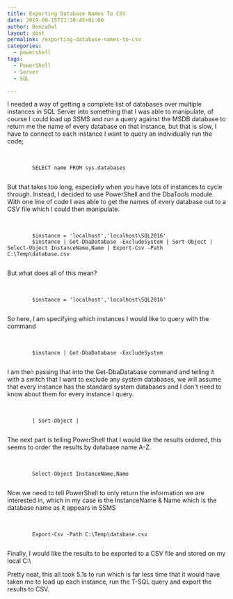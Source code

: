 ```yaml
---
title: Exporting Database Names To CSV
date: 2019-09-15T11:30:45+01:00
author: BonzaOwl
layout: post
permalink: /exporting-database-names-to-csv
categories:
  - powershell
tags:
  - PowerShell
  - Server
  - SQL

---
```


I needed a way of getting a complete list of databases over multiple instances in SQL Server into something that I was able to manipulate, of course I could load up SSMS and run a query against the MSDB database to return me the name of every database on that instance, but that is slow, I have to connect to each instance I want to query an individually run the code;

<pre> 
	<code class="sql">
		SELECT name FROM sys.databases
	</code>
</pre>

But that takes too long, especially when you have lots of instances to cycle through. Instead, I decided to use PowerShell and the DbaTools module. With one line of code I was able to get the names of every database out to a CSV file which I could then manipulate. 

<pre> 
	<code class="powershell">
		$instance = 'localhost','localhost\SQL2016'
		$instance | Get-DbaDatabase -ExcludeSystem | Sort-Object | Select-Object InstanceName,Name | Export-Csv -Path C:\Temp\database.csv 
	</code>
</pre>

But what does all of this mean?

<pre> 
	<code class="powershell">
		$instance = 'localhost','localhost\SQL2016'
	</code>
</pre>

So here, I am specifying which instances I would like to query with the command

<pre> 
	<code class="powershell">		
		$instance | Get-DbaDatabase -ExcludeSystem
	</code>
</pre>

I am then passing that into the Get-DbaDatabase command and telling it with a switch that I want to exclude any system databases, we will assume that every instance has the standard system databases and I don't need to know about them for every instance I query.

<pre> 
	<code class="powershell">
		| Sort-Object |
	</code>
</pre>

The next part is telling PowerShell that I would like the results ordered, this seems to order the results by database name A-Z.

<pre> 
	<code class="powershell">
		Select-Object InstanceName,Name
	</code>
</pre>

Now we need to tell PowerShell to only return the information we are interested in, which in my case is the InstanceName & Name which is the database name as it appears in SSMS

<pre> 
	<code class="powershell">
		Export-Csv -Path C:\Temp\database.csv 
	</code>
</pre>

Finally, I would like the results to be exported to a CSV file and stored on my local C:\ 

Pretty neat, this all took 5.1s to run which is far less time that it would have taken me to load up each instance, run the T-SQL query and export the results to CSV.




